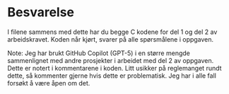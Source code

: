 # Besvarelse

I filene sammens med dette har du begge C kodene for del 1 og del 2 av arbeidskravet. Koden når kjørt, svarer på alle spørsmålene i oppgaven.

Note: Jeg har brukt GitHub Copilot (GPT-5) i en større mengde sammenlignet med andre prosjekter i arbeidet med del 2 av oppgaven. Dette er notert i kommentarene i koden. Litt usikker på reglemanget rundt dette, så kommenter gjerne hvis dette er problematisk. Jeg har i alle fall forsøkt å være åpen om det.